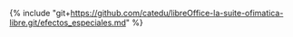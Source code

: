 {% include "git+https://github.com/catedu/libreOffice-la-suite-ofimatica-libre.git/efectos_especiales.md" %}
